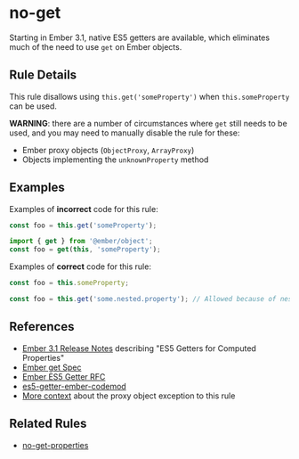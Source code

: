 # no-get

Starting in Ember 3.1, native ES5 getters are available, which eliminates much of the need to use `get` on Ember objects.

## Rule Details

This rule disallows using `this.get('someProperty')` when `this.someProperty` can be used.

**WARNING**: there are a number of circumstances where `get` still needs to be used, and you may need to manually disable the rule for these:

* Ember proxy objects (`ObjectProxy`, `ArrayProxy`)
* Objects implementing the `unknownProperty` method

## Examples

Examples of **incorrect** code for this rule:

```js
const foo = this.get('someProperty');
```

```js
import { get } from '@ember/object';
const foo = get(this, 'someProperty');
```

Examples of **correct** code for this rule:


```js
const foo = this.someProperty;
```

```js
const foo = this.get('some.nested.property'); // Allowed because of nested path.
```

## References

* [Ember 3.1 Release Notes](https://blog.emberjs.com/2018/04/13/ember-3-1-released.html) describing "ES5 Getters for Computed Properties"
* [Ember get Spec](https://api.emberjs.com/ember/release/functions/@ember%2Fobject/get)
* [Ember ES5 Getter RFC](https://github.com/emberjs/rfcs/blob/master/text/0281-es5-getters.md)
* [es5-getter-ember-codemod](https://github.com/rondale-sc/es5-getter-ember-codemod)
* [More context](https://github.com/emberjs/ember.js/issues/16148) about the proxy object exception to this rule

## Related Rules

* [no-get-properties](no-get-properties.md)
